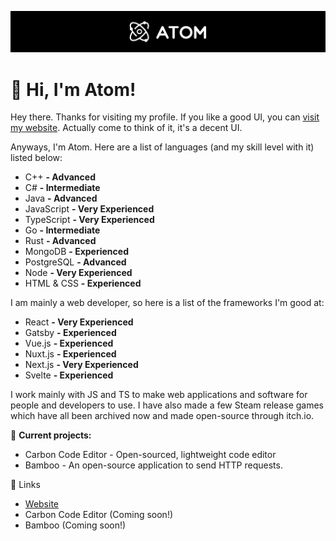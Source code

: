 ![Atom](./image_2022-02-21_192705.png)

# :wave: Hi, I'm Atom!

Hey there. Thanks for visiting my profile. If you like a good UI, you can [visit my website](https://atomdev.cf). Actually come to think of it, it's a decent UI.

Anyways, I'm Atom. Here are a list of languages (and my skill level with it) listed below:
- C++ **- Advanced**
- C# **- Intermediate**
- Java **- Advanced**
- JavaScript **- Very Experienced**
- TypeScript **- Very Experienced**
- Go **- Intermediate**
- Rust **- Advanced**
- MongoDB **- Experienced**
- PostgreSQL **- Advanced**
- Node **- Very Experienced**
- HTML & CSS **- Experienced**

I am mainly a web developer, so here is a list of the frameworks I'm good at:
- React **- Very Experienced**
- Gatsby **- Experienced**
- Vue.js **- Experienced**
- Nuxt.js **- Experienced**
- Next.js **- Very Experienced**
- Svelte **- Experienced**

I work mainly with JS and TS to make web applications and software for people and developers to use. I have also made a few Steam release games which have all been archived now and made open-source through itch.io. 

🎨 **Current projects:**
- Carbon Code Editor - Open-sourced, lightweight code editor
- Bamboo - An open-source application to send HTTP requests.

🔗 Links
- [Website](https://atomdev.cf/)
- Carbon Code Editor (Coming soon!)
- Bamboo (Coming soon!)
